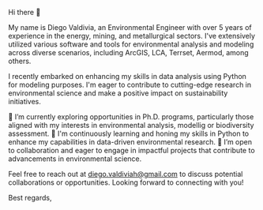 Hi there 👋

My name is Diego Valdivia, an Environmental Engineer with over 5 years of experience in the energy, mining, and metallurgical sectors. I've extensively utilized various software and tools for environmental analysis and modeling across diverse scenarios, including ArcGIS, LCA, Terrset, Aermod, among others. 

I recently embarked on enhancing my skills in data analysis using Python for modeling purposes. I'm eager to contribute to cutting-edge research in environmental science and make a positive impact on sustainability initiatives.

🔭 I’m currently exploring opportunities in Ph.D. programs, particularly those aligned with my interests in environmental analysis, modellig or  biodiversity assessment.
🌱 I'm continuously learning and honing my skills in Python to enhance my capabilities in data-driven environmental research.
👯 I’m open to collaboration and eager to engage in impactful projects that contribute to advancements in environmental science.

Feel free to reach out at diego.valdiviah@gmail.com to discuss potential collaborations or opportunities. Looking forward to connecting with you!

Best regards,
